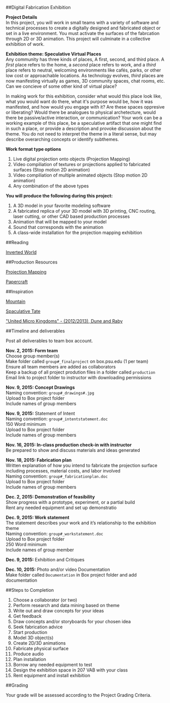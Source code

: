 ##Digital Fabrication Exhibition

**Project Details**  
In this project, you will work in small teams with a variety of software and technical processes to create a digitally designed and fabricated object or set in a live environment. You must activate the surfaces of the fabrcation through 2D or 3D animation. This project will culminate in a collective exhibition of work.

**Exhibition theme: Speculative Virtual Places**  
Any community has three kinds of places, A first, second, and third place. A _first_ place refers to the home, a _second_ place refers to work, and a _third_ place refers to neutral, welcoming environments like cafés, parks, or other low cost or approachable locations. As technology evolves, _third_ places are now manifesting virtually as games, 3D community spaces, chat rooms, etc. Can we concieve of some other kind of virtual place?

In making work for this exhibition, consider what would this place look like, what you would want do there, what it's purpose would be, how it was manifested, and how would you engage with it? Are these spaces oppresive or liberating? Would there be analogues to physical archetecture, would there be passive/active interaction, or communication? Your work can be a working example of this place, be a speculative artifact that one might find in such a place, or provide a description and provoke discussion about the theme. You do not need to interpret the theme in a literal sense, but may describe overarching concepts or identify subthemes.

**Work format type options**

1. Live digital projection onto objects (Projection Mapping)
2. Video compiliation of textures or projections applied to fabricated surfaces (Stop motion 2D animation)
3. Video compiliation of multiple animated objects (Stop motion 2D animation)
4. Any combination of the above types

**You will produce the following during this project:**

  1. A 3D model in your favorite modeling software
  2. A fabricated replica of your 3D model with 3D printing, CNC routing, laser cutting, or other CAD based production processes
  3. Animation that will be mapped to your model
  4. Sound that corresponds with the animation
  5. A class-wide installation for the projection mapping exhibition

##Reading

[Inverted World](http://www.npr.org/templates/story/story.php?storyId=93691775)

##Production Resources

[Projection Mapping](https://gist.github.com/michael-collins/b534b93ff5f94089b63a)

[Papercraft](https://gist.github.com/michael-collins/bb4328553bb691d613e9)

##Inspiration

[Mountain](http://mountain-game.com/)

[Spaculative Tate](http://www.tate.org.uk/whats-on/tate-britain/eventseries/speculative-tate)

["United Micro Kingdoms" - (2012/2013), Dune and Raby](http://www.unitedmicrokingdoms.org/)

##Timeline and deliverables

Post all deliverables to team box account.

**Nov. 2, 2015: Form team**  
  Choose group member(s)  
  Make folder called `group#_finalproject` on box.psu.edu (1 per team)  
  Ensure all team members are added as collaborators  
  Keep a backup of all project prodution files in a folder called `production`  
  Email link to project folder to instructor with downloading permissions  

**Nov. 9, 2015: Concept Drawings**  
  Naming convention: `group#_drawings#.jpg`  
  Upload to Box project folder  
  Include names of group members  

**Nov. 9, 2015:** Statement of Intent  
  Naming convention: `group#_intentstatement.doc`  
  150 Word minimum  
  Upload to Box project folder  
  Include names of group members

**Nov. 16, 2015: In-class production check-in with instructor**  
  Be prepared to show and discuss materials and ideas generated

**Nov. 18, 2015: Fabrication plan**  
  Written explanation of how you intend to fabricate the projection surface including processes, material costs, and labor involved  
  Naming convention: `group#_fabricationplan.doc`  
  Upload to Box project folder  
  Include names of group members

**Dec. 2, 2015: Demonstration of feasibility**    
  Show progress with a prototype, experiment, or a partial build  
  Rent any needed equipment and set up demonstratio

**Dec. 9, 2015: Work statement**  
  The statement describes your work and it’s relationship to the exhibition theme  
  Naming convention: `group#_workstatement.doc`  
  Upload to Box project folder  
  250 Word minimum  
  Include names of group member

**Dec. 9, 2015:** Exhibition and Critiques

**Dec. 10, 2015:** Photo and/or video Documentation  
Make folder called `Documentation` in Box project folder and add documentation

##Steps to Completion

1. Choose a collaborator (or two)
2. Perform research and data mining based on theme
3. Write out and draw concepts for your ideas
4. Get feedback
5. Draw concepts and/or storyboards for your chosen idea
6. Seek fabrication advice
7. Start production
8. Model 3D object(s)
9. Create 2D/3D animations
10. Fabricate physical surface
11. Produce audio
12. Plan installation
13. Borrow any needed equipment to test
14. Design the exhibition space in 207 VAB with your class
15. Rent equipment and install exhibition


##Grading

Your grade will be assessed according to the Project Grading Criteria.

